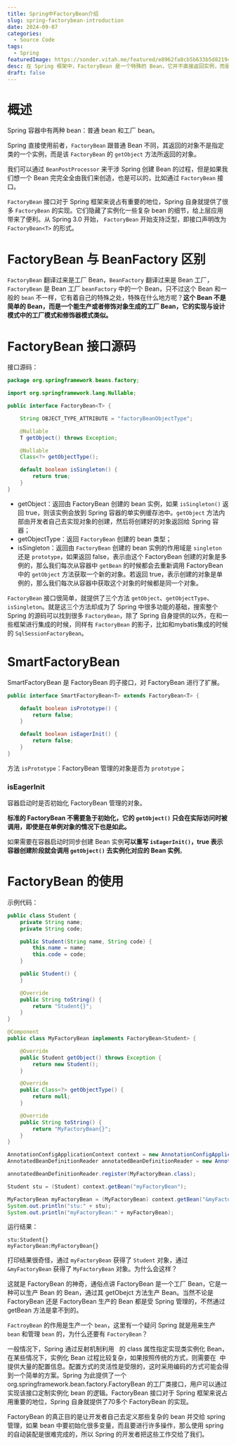 ```yaml
---
title: Spring中FactoryBean介绍
slug: spring-factorybean-introduction
date: 2024-09-07
categories:
  - Source Code
tags:
  - Spring
featuredImage: https://sonder.vitah.me/featured/e8962fa8cb5b633b5d8219478d105259.webp
desc: 在 Spring 框架中，FactoryBean 是一个特殊的 Bean，它并不直接返回实例，而是通过实现 getObject 方法来生成或修饰对象。本文介绍了 FactoryBean 的概念及其与 BeanFactory 的区别，探讨了它在 Spring 容器中的重要作用，并举例说明如何使用 FactoryBean 来简化复杂对象的实例化过程。
draft: false
---
```


# 概述

Spring 容器中有两种 bean：普通 bean 和工厂 bean。

Spring 直接使用前者，`FactoryBean` 跟普通 Bean 不同，其返回的对象不是指定类的一个实例，而是该 `FactoryBean` 的 `getObject` 方法所返回的对象。

我们可以通过 `BeanPostProcessor` 来干涉 Spring 创建 Bean 的过程，但是如果我们想一个 Bean 完完全全由我们来创造，也是可以的，比如通过 `FactoryBean` 接口。

`FactoryBean` 接口对于 Spring 框架来说占有重要的地位，Spring 自身就提供了很多 `FactoryBean` 的实现。它们隐藏了实例化一些复杂 bean 的细节，给上层应用带来了便利。从 Spring 3.0 开始， `FactoryBean` 开始支持泛型，即接口声明改为 `FactoryBean<T>` 的形式。

# FactoryBean 与 BeanFactory 区别

`FactoryBean` 翻译过来是工厂 Bean，`BeanFactory` 翻译过来是 Bean 工厂，`FactoryBean` 是 Bean 工厂 `beanFactory` 中的一个 Bean，只不过这个 Bean 和一般的 `bean` 不一样，它有着自己的特殊之处，特殊在什么地方呢？**这个 Bean 不是简单的 Bean，而是一个能生产或者修饰对象生成的工厂 Bean，它的实现与设计模式中的工厂模式和修饰器模式类似。**

# FactoryBean 接口源码

接口源码：

```java
package org.springframework.beans.factory;

import org.springframework.lang.Nullable;

public interface FactoryBean<T> {

    String OBJECT_TYPE_ATTRIBUTE = "factoryBeanObjectType";

    @Nullable
    T getObject() throws Exception;

    @Nullable
    Class<?> getObjectType();

    default boolean isSingleton() {
        return true;
    }
}
```

- getObject：返回由 FactoryBean 创建的 bean 实例，如果 `isSingleton()` 返回 true，则该实例会放到 Spring 容器的单实例缓存池中。`getObject` 方法内部由开发者自己去实现对象的创建，然后将创建好的对象返回给 Spring 容器；
- getObjectType：返回 `FactoryBean` 创建的 bean 类型；
- isSingleton：返回由 `FactoryBean` 创建的 bean 实例的作用域是 `singleton` 还是 `prototype`，如果返回 false，表示由这个 FactoryBean 创建的对象是多例的，那么我们每次从容器中 `getBean` 的时候都会去重新调用 FactoryBean 中的 `getObject` 方法获取一个新的对象。若返回 true，表示创建的对象是单例的，那么我们每次从容器中获取这个对象的时候都是同一个对象。

`FactoryBean` 接口很简单，就提供了三个方法 `getObject`、`getObjectType`、`isSingleton`。就是这三个方法却成为了 Spring 中很多功能的基础，搜索整个 Spring 的源码可以找到很多 `FactoryBean`，除了 Spring 自身提供的以外，在和一些框架进行集成的时候，同样有 `FactoryBean` 的影子，比如和mybatis集成的时候的 `SqlSessionFactoryBean`。

# SmartFactoryBean

SmartFactoryBean 是 FactoryBean 的子接口，对 FactoryBean 进行了扩展。

```java
public interface SmartFactoryBean<T> extends FactoryBean<T> {

    default boolean isPrototype() {
        return false;
    }

    default boolean isEagerInit() {
        return false;
    }
}
```

方法 `isPrototype`：FactoryBean 管理的对象是否为 `prototype`；

### isEagerInit

容器启动时是否初始化 FactoryBean 管理的对象。

**标准的 FactoryBean 不需要急于初始化，它的 `getObject()` 只会在实际访问时被调用，即使是在单例对象的情况下也是如此。**

如果需要在容器启动时同步创建 Bean 实例**可以重写 `isEagerInit()`，true 表示容器创建阶段就会调用 `getObject()` 去实例化对应的 Bean 实例**。

# FactoryBean 的使用

示例代码：

```java
public class Student {
    private String name;
    private String code;

    public Student(String name, String code) {
        this.name = name;
        this.code = code;
    }

    public Student() {
    }

    @Override
    public String toString() {
        return "Student{}";
    }
}
```

```java
@Component
public class MyFactoryBean implements FactoryBean<Student> {

    @Override
    public Student getObject() throws Exception {
        return new Student();
    }

    @Override
    public Class<?> getObjectType() {
        return null;
    }

    @Override
    public String toString() {
        return "MyFactoryBean{}";
    }
}
```

```java
AnnotationConfigApplicationContext context = new AnnotationConfigApplicationContext(BeanScanConfig.class);
AnnotatedBeanDefinitionReader annotatedBeanDefinitionReader = new AnnotatedBeanDefinitionReader(context);

annotatedBeanDefinitionReader.register(MyFactoryBean.class);

Student stu = (Student) context.getBean("myFactoryBean");

MyFactoryBean myFactoryBean = (MyFactoryBean) context.getBean("&myFactoryBean");
System.out.println("stu:" + stu);
System.out.println("myFactoryBean:" + myFactoryBean);
```

运行结果：

```
stu:Student{}
myFactoryBean:MyFactoryBean{}
```

打印结果很奇怪，通过 `myFactoryBean` 获得了 `Student` 对象，通过 `&myFactoryBean` 获得了 `MyFactoryBean` 对象。为什么会这样？

这就是 FactoryBean 的神奇，通俗点讲 FactoryBean 是一个工厂 Bean，它是一种可以生产 Bean 的 Bean，通过其 getObejct 方法生产 Bean。当然不论是 FactoryBean 还是 FactoryBean 生产的 Bean 都是受 Spring 管理的，不然通过 getBean 方法是拿不到的。

`FactroyBean` 的作用是生产一个 `bean`，这里有一个疑问 Spring 就是用来生产 `bean` 和管理 `bean` 的，为什么还要有 `FactoryBean`？

一般情况下，Spring 通过反射机制利用   的 class 属性指定实现类实例化 Bean，在某些情况下，实例化 Bean 过程比较复杂，如果按照传统的方式，则需要在  中提供大量的配置信息。配置方式的灵活性是受限的，这时采用编码的方式可能会得到一个简单的方案。Spring 为此提供了一个 org.springframework.bean.factory.FactoryBean 的工厂类接口，用户可以通过实现该接口定制实例化 bean 的逻辑。FactoryBean 接口对于 Spring 框架来说占用重要的地位，Spring 自身就提供了70多个 FactoryBean 的实现。

FactoryBean 的真正目的是让开发者自己去定义那些复杂的 bean 并交给 spring 管理，如果 bean 中要初始化很多变量，而且要进行许多操作，那么使用 spring 的自动装配是很难完成的，所以 Spring 的开发者把这些工作交给了我们。